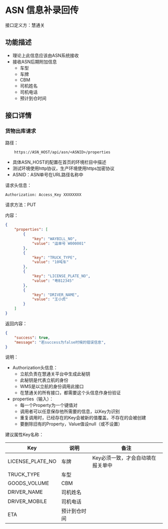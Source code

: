 # ASN 信息补录回传

接口定义方：慧通关

## 功能描述

* 理论上此信息应该由ASN系统接收
* 接收ASN后期附加信息
  * 车型
  * 车牌
  * CBM
  * 司机姓名
  * 司机电话
  * 预计到仓时间

## 接口详情

### 货物出库请求

路径：

```
    https://ASN_HOST/api/asn/<ASNID>/properties
```

* 具体ASN_HOST的配置在首页的环境栏目中描述
* 测试环境使用http协议，生产环境使用https加密协议
* ASNID：ASN单号在URL路径名称中

请求头信息：

```
Authorization: Access_Key XXXXXXXX
```

请求方法：PUT

内容：

```json
{
    "properties": [
        {
            "key": "WAYBILL_NO",
            "value": "运单号 W000001"
        },
        {
            "key": "TRUCK_TYPE",
            "value": "10吨车"
        },
        {
            "key": "LICENSE_PLATE_NO",
            "value": "粤B12345"
        },
        {
            "key": "DRIVER_NAME",
            "value": "王小虎"
        }
    ]
}
```

返回内容：

```json
{
    "success": true,
    "message": "若success为false时候的错误信息",
}
```

说明：

* Authorization头信息：
    * 立航负责在慧通关平台中生成此秘钥
    * 此秘钥是代表立航的身份
    * WMS是以立航的身份调用此接口
    * 在慧通关的所有接口，都需要这个头信息作身份验证
* properties（输入）：
    * 每一个Property为一个键值对
    * 调用者可以任意保存他所需要的信息，以Key为识别
    * 重复调用时，已经存在的Key会被新的值覆盖，不存在的会被创建
    * 要删除旧有的Property，Value值设null（或不设置）

建议属性Key名称：

| Key              | 说明         | 备注                              |
| ---------------- | ------------ | --------------------------------- |
| LICENSE_PLATE_NO | 车牌         | Key必须一致，才会自动填在报关单中 |
| TRUCK_TYPE       | 车型         |                                   |
| GOODS_VOLUME     | CBM          |                                   |
| DRIVER_NAME      | 司机姓名     |                                   |
| DRIVER_MOBILE    | 司机电话     |                                   |
| ETA              | 预计到仓时间 |                                   |
